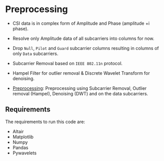 # Preprocessing

- CSI data is in complex form of Amplitude and Phase (amplitude +i phase).

- Resolve only Amplitude data of all subcarriers into columns for now.

- Drop `Null`, `Pilot` and `Guard` subcarrier columns resulting in columns of only `Data` subcarriers. 

- Subcarrier Removal based on `IEEE 802.11n` protocol.

- Hampel Filter for outlier removal & Discrete Wavelet Transform for denoising.

- [Preprocessing](./Preprocessing.ipynb): Preprocessing using Subcarrier Removal, Outlier removal (Hampel), Denoising (DWT) and  on the data subcarriers.

## Requirements
The requirements to run this code are:
- Altair
- Matplotlib
- Numpy
- Pandas
- Pywavelets